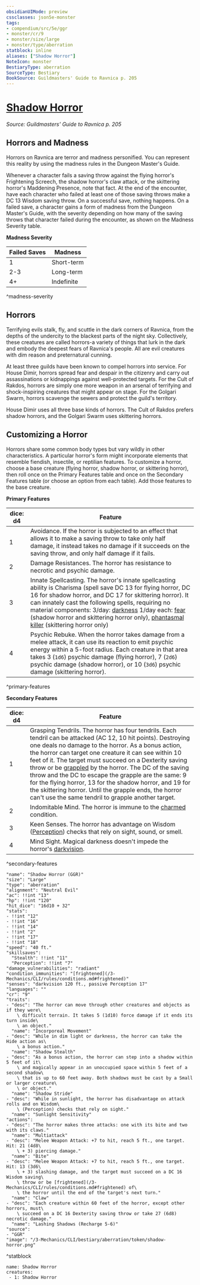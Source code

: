```yaml
---
obsidianUIMode: preview
cssclasses: json5e-monster
tags:
- compendium/src/5e/ggr
- monster/cr/9
- monster/size/large
- monster/type/aberration
statblock: inline
aliases: ["Shadow Horror"]
NoteIcon: monster
BestiaryType: aberration
SourceType: Bestiary
BookSource: Guildmasters' Guide to Ravnica p. 205
---
```

# [Shadow Horror](3-Mechanics\CLI\bestiary\aberration/shadow-horror-ggr.md)
*Source: Guildmasters' Guide to Ravnica p. 205*  

## Horrors and Madness

Horrors on Ravnica are terror and madness personified. You can represent this reality by using the madness rules in the Dungeon Master's Guide.

Whenever a character fails a saving throw against the flying horror's Frightening Screech, the shadow horror's claw attack, or the skittering horror's Maddening Presence, note that fact. At the end of the encounter, have each character who failed at least one of those saving throws make a DC 13 Wisdom saving throw. On a successful save, nothing happens. On a failed save, a character gains a form of madness from the Dungeon Master's Guide, with the severity depending on how many of the saving throws that character failed during the encounter, as shown on the Madness Severity table.

**Madness Severity**

| Failed Saves | Madness |
|--------------|---------|
| 1 | Short-term |
| 2-3 | Long-term |
| 4+ | Indefinite |
^madness-severity

## Horrors

Terrifying evils stalk, fly, and scuttle in the dark corners of Ravnica, from the depths of the undercity to the blackest parts of the night sky. Collectively, these creatures are called horrors-a variety of things that lurk in the dark and embody the deepest fears of Ravnica's people. All are evil creatures with dim reason and preternatural cunning.

At least three guilds have been known to compel horrors into service. For House Dimir, horrors spread fear and despair in the citizenry and carry out assassinations or kidnappings against well-protected targets. For the Cult of Rakdos, horrors are simply one more weapon in an arsenal of terrifying and shock-inspiring creatures that might appear on stage. For the Golgari Swarm, horrors scavenge the sewers and protect the guild's territory.

House Dimir uses all three base kinds of horrors. The Cult of Rakdos prefers shadow horrors, and the Golgari Swarm uses skittering horrors.

## Customizing a Horror

Horrors share some common body types but vary wildly in other characteristics. A particular horror's form might incorporate elements that resemble fiendish, insectile, or reptilian features. To customize a horror, choose a base creature (flying horror, shadow horror, or skittering horror), then roll once on the Primary Features table and once on the Secondary Features table (or choose an option from each table). Add those features to the base creature.

**Primary Features**

| dice: d4 | Feature |
|----------|---------|
| 1 | Avoidance. If the horror is subjected to an effect that allows it to make a saving throw to take only half damage, it instead takes no damage if it succeeds on the saving throw, and only half damage if it fails. |
| 2 | Damage Resistances. The horror has resistance to necrotic and psychic damage. |
| 3 | Innate Spellcasting. The horror's innate spellcasting ability is Charisma (spell save DC 13 for flying horror, DC 16 for shadow horror, and DC 17 for skittering horror). It can innately cast the following spells, requiring no material components: 3/day: [darkness](/3-Mechanics/CLI/spells/darkness.md) 1/day each: [fear](/3-Mechanics/CLI/spells/fear.md) (shadow horror and skittering horror only), [phantasmal killer](/3-Mechanics/CLI/spells/phantasmal-killer.md) (skittering horror only) |
| 4 | Psychic Rebuke. When the horror takes damage from a melee attack, it can use its reaction to emit psychic energy within a 5-foot radius. Each creature in that area takes 3 (`1d6`) psychic damage (flying horror), 7 (`2d6`) psychic damage (shadow horror), or 10 (`3d6`) psychic damage (skittering horror). |
^primary-features

**Secondary Features**

| dice: d4 | Feature |
|----------|---------|
| 1 | Grasping Tendrils. The horror has four tendrils. Each tendril can be attacked (AC 12, 10 hit points). Destroying one deals no damage to the horror. As a bonus action, the horror can target one creature it can see within 10 feet of it. The target must succeed on a Dexterity saving throw or be [grappled](/3-Mechanics/CLI/rules/conditions.md#grappled) by the horror. The DC of the saving throw and the DC to escape the grapple are the same: 9 for the flying horror, 13 for the shadow horror, and 19 for the skittering horror. Until the grapple ends, the horror can't use the same tendril to grapple another target. |
| 2 | Indomitable Mind. The horror is immune to the [charmed](/3-Mechanics/CLI/rules/conditions.md#charmed) condition. |
| 3 | Keen Senses. The horror has advantage on Wisdom ([Perception](/3-Mechanics/CLI/rules/skills.md#Perception)) checks that rely on sight, sound, or smell. |
| 4 | Mind Sight. Magical darkness doesn't impede the horror's [darkvision](/3-Mechanics/CLI/rules/senses.md#darkvision). |
^secondary-features

```statblock
"name": "Shadow Horror (GGR)"
"size": "Large"
"type": "aberration"
"alignment": "Neutral Evil"
"ac": !!int "13"
"hp": !!int "120"
"hit_dice": "16d10 + 32"
"stats":
- !!int "12"
- !!int "16"
- !!int "14"
- !!int "2"
- !!int "17"
- !!int "18"
"speed": "40 ft."
"skillsaves":
  "Stealth": !!int "11"
  "Perception": !!int "7"
"damage_vulnerabilities": "radiant"
"condition_immunities": "[frightened](/3-Mechanics/CLI/rules/conditions.md#frightened)"
"senses": "darkvision 120 ft., passive Perception 17"
"languages": ""
"cr": "9"
"traits":
- "desc": "The horror can move through other creatures and objects as if they were\
    \ difficult terrain. It takes 5 (1d10) force damage if it ends its turn inside\
    \ an object."
  "name": "Incorporeal Movement"
- "desc": "While in dim light or darkness, the horror can take the Hide action as\
    \ a bonus action."
  "name": "Shadow Stealth"
- "desc": "As a bonus action, the horror can step into a shadow within 5 feet of it\
    \ and magically appear in an unoccupied space within 5 feet of a second shadow\
    \ that is up to 60 feet away. Both shadows must be cast by a Small or larger creature\
    \ or object."
  "name": "Shadow Stride"
- "desc": "While in sunlight, the horror has disadvantage on attack rolls and on Wisdom\
    \ (Perception) checks that rely on sight."
  "name": "Sunlight Sensitivity"
"actions":
- "desc": "The horror makes three attacks: one with its bite and two with its claws."
  "name": "Multiattack"
- "desc": "Melee Weapon Attack: +7 to hit, reach 5 ft., one target. Hit: 21 (4d8\
    \ + 3) piercing damage."
  "name": "Bite"
- "desc": "Melee Weapon Attack: +7 to hit, reach 5 ft., one target. Hit: 13 (3d6\
    \ + 3) slashing damage, and the target must succeed on a DC 16 Wisdom saving\
    \ throw or be [frightened](/3-Mechanics/CLI/rules/conditions.md#frightened) of\
    \ the horror until the end of the target's next turn."
  "name": "Claw"
- "desc": "Each creature within 60 feet of the horror, except other horrors, must\
    \ succeed on a DC 16 Dexterity saving throw or take 27 (6d8) necrotic damage."
  "name": "Lashing Shadows (Recharge 5-6)"
"source":
- "GGR"
"image": "/3-Mechanics/CLI/bestiary/aberration/token/shadow-horror.png"
```
^statblock

```encounter-table
name: Shadow Horror
creatures:
 - 1: Shadow Horror
```